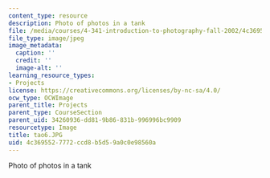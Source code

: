 ```yaml
---
content_type: resource
description: Photo of photos in a tank
file: /media/courses/4-341-introduction-to-photography-fall-2002/4c3695527772ccd8b5d59a0c0e98560a_tao6.JPG
file_type: image/jpeg
image_metadata:
  caption: ''
  credit: ''
  image-alt: ''
learning_resource_types:
- Projects
license: https://creativecommons.org/licenses/by-nc-sa/4.0/
ocw_type: OCWImage
parent_title: Projects
parent_type: CourseSection
parent_uid: 34260936-dd81-9b86-831b-996996bc9909
resourcetype: Image
title: tao6.JPG
uid: 4c369552-7772-ccd8-b5d5-9a0c0e98560a
---
```

Photo of photos in a tank
